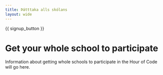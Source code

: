 ```yaml
---
title: Þátttaka alls skólans
layout: wide
---
```


{{ signup_button }}

# Get your whole school to participate

Information about getting whole schools to participate in the Hour of Code will go here.